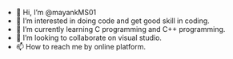 - 👋 Hi, I’m @mayankMS01
- 👀 I’m interested in doing code and get good skill in coding.
- 🌱 I’m currently learning C programming and C++ programming.
- 💞️ I’m looking to collaborate on  visual studio.
- 📫 How to reach me by online platform.

<!---
mayankMS01/mayankMS01 is a ✨ special ✨ repository because its `README.md` (this file) appears on your GitHub profile.
You can click the Preview link to take a look at your changes.
--->
